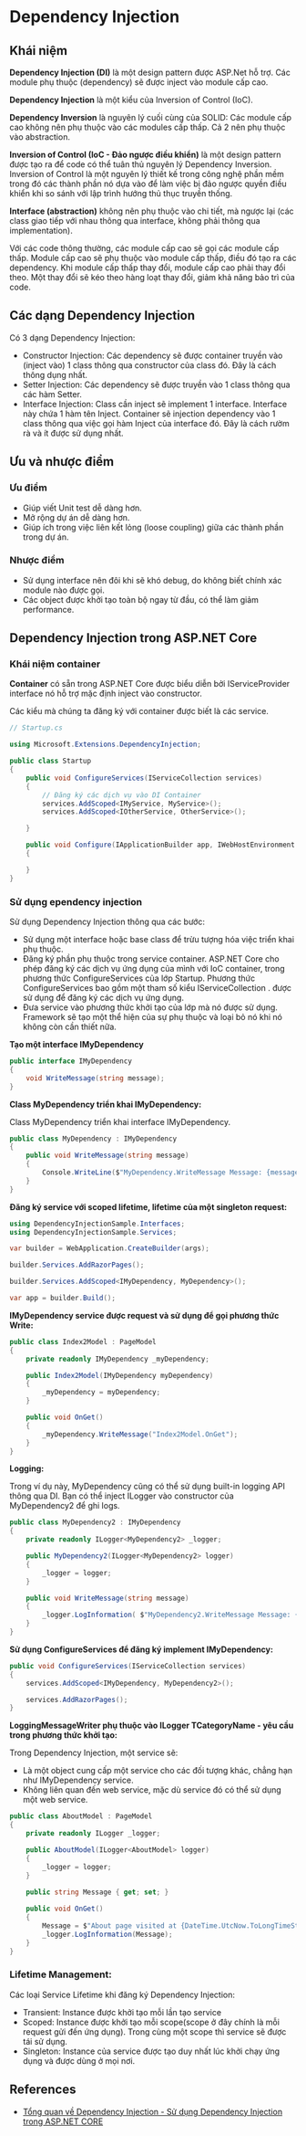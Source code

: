 # Dependency Injection

## Khái niệm

**Dependency Injection (DI)** là một design pattern được ASP.Net hỗ trợ. Các module phụ thuộc (dependency) sẽ được inject vào module cấp cao.

**Dependency Injection** là một kiểu của Inversion of Control (IoC). 

**Dependency Inversion** là nguyên lý cuối cùng của SOLID:
Các module cấp cao không nên phụ thuộc vào các modules cấp thấp. Cả 2 nên phụ thuộc vào abstraction.

**Inversion of Control (IoC - Đảo ngược điều khiển)** là một design pattern được tạo ra để code có thể tuân thủ nguyên lý Dependency Inversion. Inversion of Control là một nguyên lý thiết kế trong công nghệ phần mềm trong đó các thành phần nó dựa vào để làm việc bị đảo ngược quyền điều khiển khi so sánh với lập trình hướng thủ thục truyền thống.

**Interface (abstraction)** không nên phụ thuộc vào chi tiết, mà ngược lại (các class giao tiếp với nhau thông qua interface, không phải thông qua implementation).

Với các code thông thường, các module cấp cao sẽ gọi các module cấp thấp. Module cấp cao sẽ phụ thuộc vào module cấp thấp, điều đó tạo ra các dependency. Khi module cấp thấp thay đổi, module cấp cao phải thay đổi theo. Một thay đổi sẽ kéo theo hàng loạt thay đổi, giảm khả năng bảo trì của code.

## Các dạng Dependency Injection

Có 3 dạng Dependency Injection:

- Constructor Injection: Các dependency sẽ được container truyền vào (inject vào) 1 class thông qua constructor của class đó. Đây là cách thông dụng nhất.
- Setter Injection: Các dependency sẽ được truyền vào 1 class thông qua các hàm Setter.
- Interface Injection: Class cần inject sẽ implement 1 interface. Interface này chứa 1 hàm tên Inject. Container sẽ injection dependency vào 1 class thông qua việc gọi hàm Inject của interface đó. Đây là cách rườm rà và ít được sử dụng nhất.

## Ưu và nhược điểm

### Ưu điểm 

- Giúp viết Unit test dễ dàng hơn.
- Mở rộng dự án dễ dàng hơn.
- Giúp ích trong việc liên kết lỏng (loose coupling) giữa các thành phần trong dự án.

### Nhược điểm

- Sử dụng interface nên đôi khi sẽ khó debug, do không biết chính xác module nào được gọi.
- Các object được khởi tạo toàn bộ ngay từ đầu, có thể làm giảm performance.

## Dependency Injection trong ASP.NET Core

### Khái niệm container

**Container** có sẵn trong ASP.NET Core được biểu diễn bởi IServiceProvider interface nó hỗ trợ mặc định inject vào constructor.

Các kiểu mà chúng ta đăng ký với container được biết là các service.

```csharp
// Startup.cs

using Microsoft.Extensions.DependencyInjection;

public class Startup
{
    public void ConfigureServices(IServiceCollection services)
    {
        // Đăng ký các dịch vụ vào DI Container
        services.AddScoped<IMyService, MyService>();
        services.AddScoped<IOtherService, OtherService>();

    }

    public void Configure(IApplicationBuilder app, IWebHostEnvironment env)
    {

    }
}
```

### Sử dụng ependency injection

Sử dụng Dependency Injection thông qua các bước:

- Sử dụng một interface hoặc base class để trừu tượng hóa việc triển khai phụ thuộc.
- Đăng ký phần phụ thuộc trong service container. ASP.NET Core cho phép đăng ký các dịch vụ ứng dụng của mình với IoC container, trong phương thức ConfigureServices của lớp Startup. Phương thức ConfigureServices bao gồm một tham số kiểu IServiceCollection . được sử dụng để đăng ký các dịch vụ ứng dụng.
- Đưa service vào phương thức khởi tạo của lớp mà nó được sử dụng. Framework sẽ tạo một thể hiện của sự phụ thuộc và loại bỏ nó khi nó không còn cần thiết nữa.

**Tạo một interface IMyDependency**

```csharp
public interface IMyDependency
{
    void WriteMessage(string message);
}
```

**Class MyDependency triển khai IMyDependency:**

Class MyDependency triển khai interface IMyDependency.

```csharp
public class MyDependency : IMyDependency
{
    public void WriteMessage(string message)
    {
        Console.WriteLine($"MyDependency.WriteMessage Message: {message}");
    }
}
```

**Đăng ký service với scoped lifetime, lifetime của một singleton request:**


```csharp
using DependencyInjectionSample.Interfaces;
using DependencyInjectionSample.Services;

var builder = WebApplication.CreateBuilder(args);

builder.Services.AddRazorPages();

builder.Services.AddScoped<IMyDependency, MyDependency>();

var app = builder.Build();
```

**IMyDependency service được request và sử dụng để gọi phương thức Write:**


```csharp
public class Index2Model : PageModel
{
    private readonly IMyDependency _myDependency;

    public Index2Model(IMyDependency myDependency)
    {
        _myDependency = myDependency;            
    }

    public void OnGet()
    {
        _myDependency.WriteMessage("Index2Model.OnGet");
    }
}
```

**Logging:**

Trong ví dụ này, MyDependency cũng có thể sử dụng built-in logging API thông qua DI. Bạn có thể inject ILogger vào constructor của MyDependency2 để ghi logs.

```csharp
public class MyDependency2 : IMyDependency
{
    private readonly ILogger<MyDependency2> _logger;

    public MyDependency2(ILogger<MyDependency2> logger)
    {
        _logger = logger;
    }

    public void WriteMessage(string message)
    {
        _logger.LogInformation( $"MyDependency2.WriteMessage Message: {message}");
    }
}
```

**Sử dụng ConfigureServices để đăng ký implement IMyDependency:**

```csharp
public void ConfigureServices(IServiceCollection services)
{
    services.AddScoped<IMyDependency, MyDependency2>();

    services.AddRazorPages();
}
```

**LoggingMessageWriter phụ thuộc vào ILogger TCategoryName - yêu cầu trong phương thức khởi tạo:**

Trong Dependency Injection, một service sẽ:

- Là một object cung cấp một service cho các đối tượng khác, chẳng hạn như IMyDependency service.
- Không liên quan đến web service, mặc dù service đó có thể sử dụng một web service.

```csharp
public class AboutModel : PageModel
{
    private readonly ILogger _logger;

    public AboutModel(ILogger<AboutModel> logger)
    {
        _logger = logger;
    }
    
    public string Message { get; set; }

    public void OnGet()
    {
        Message = $"About page visited at {DateTime.UtcNow.ToLongTimeString()}";
        _logger.LogInformation(Message);
    }
}
```

### Lifetime Management: 

Các loại  Service Lifetime khi đăng ký Dependency Injection:

- Transient: Instance được khởi tạo mỗi lần tạo service
- Scoped: Instance được khởi tạo mỗi scope(scope ở đây chính là mỗi request gửi đến ứng dụng). Trong cùng một scope thì service sẽ được tái sử dụng.
- Singleton: Instance của service được tạo duy nhất lúc khởi chạy ứng dụng và được dùng ở mọi nơi.

## References

- [Tổng quan về Dependency Injection - Sử dụng Dependency Injection trong ASP.NET CORE](https://viblo.asia/p/tong-quan-ve-dependency-injection-su-dung-dependency-injection-trong-aspnet-core-YWOZrG67lQ0)

